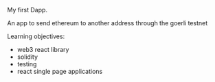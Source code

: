 My first Dapp.

An app to send ethereum to another address through the goerli testnet

Learning objectives:
- web3 react library
- solidity
- testing
- react single page applications